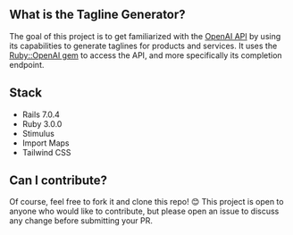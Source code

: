 ## What is the Tagline Generator?

The goal of this project is to get familiarized with the [OpenAI API](https://openai.com/api) by using its capabilities to generate taglines for products and services. It uses the [Ruby::OpenAI gem](https://github.com/alexrudall/ruby-openai) to access the API, and more specifically its completion endpoint.

## Stack

* Rails 7.0.4
* Ruby 3.0.0
* Stimulus
* Import Maps
* Tailwind CSS

## Can I contribute?

Of course, feel free to fork it and clone this repo! 😊 This project is open to anyone who would like to contribute, but please open an issue to discuss any change before submitting your PR.